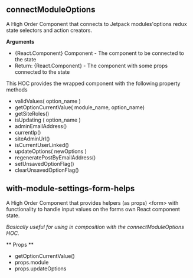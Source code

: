 ## connectModuleOptions

A High Order Component that connects to Jetpack modules'options
redux state selectors and action creators.

**Arguments**

* {React.Component} Component - The component to be connected to the state
* Return: {React.Component} -	The component with some props connected to the state

This HOC provides the wrapped component with the following property methods

* validValues( option_name )
* getOptionCurrentValue( module_name, option_name)
* getSiteRoles()
* isUpdating ( option_name )
* adminEmailAddress()
* currentIp()
* siteAdminUrl()
* isCurrentUserLinked()
* updateOptions( newOptions )
* regeneratePostByEmailAddress()
* setUnsavedOptionFlag()
* clearUnsavedOptionFlag()

## with-module-settings-form-helps

A High Order Component that provides helpers (as props)  &lt;form&gt; with functionality to handle input values on the forms own React component state.

_Basically useful for using in composition with the connectModuleOptions HOC._

** Props **

* getOptionCurrentValue()
* props.module
* props.updateOptions

